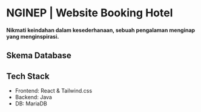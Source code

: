 # NGINEP | Website Booking Hotel

#### Nikmati keindahan dalam kesederhanaan, sebuah pengalaman menginap yang menginspirasi.

## Skema Database

## Tech Stack

- Frontend: React & Tailwind.css
- Backend: Java
- DB: MariaDB
